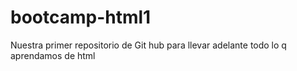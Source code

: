 # bootcamp-html1
Nuestra primer repositorio de Git hub para llevar adelante todo lo q aprendamos de html
